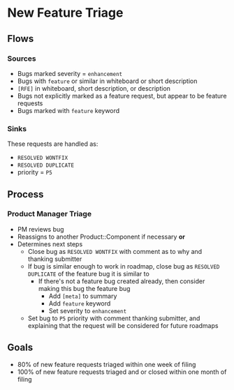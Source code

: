 # New Feature Triage

## Flows

### Sources

* Bugs marked severity = `enhancement`
* Bugs with `feature` or similar in whiteboard or short description
* `[RFE]` in whiteboard, short description, or description
* Bugs not explicitly marked as a feature request, but appear to be feature requests
* Bugs marked with `feature` keyword

### Sinks

These requests are handled as:

* `RESOLVED WONTFIX`
* `RESOLVED DUPLICATE`
* priority = `P5`

## Process

### Product Manager Triage

* PM reviews bug
* Reassigns to another Product::Component if necessary **or**
* Determines next steps
  * Close bug as `RESOLVED WONTFIX` with comment as to why and thanking submitter
  * If bug is similar enough to work in roadmap, close bug as `RESOLVED DUPLICATE` of the feature bug it is similar to
    * If there's not a feature bug created already, then consider making this bug the feature bug
       * Add `[meta]` to summary
       * Add `feature` keyword
       * Set severity to `enhancement`
  * Set bug to `P5` priority with comment thanking submitter, and explaining that the request will be considered for future roadmaps

## Goals

* 80% of new feature requests triaged within one week of filing
* 100% of new feature requests triaged and or closed within one month of filing
